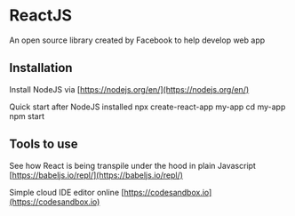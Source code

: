 # ReactJS
An open source library created by Facebook to help develop web app

## Installation

Install NodeJS via [https://nodejs.org/en/](https://nodejs.org/en/)

Quick start after NodeJS installed
    npx create-react-app my-app
    cd my-app
    npm start

## Tools to use

See how React is being transpile under the hood in plain Javascript
[https://babeljs.io/repl/](https://babeljs.io/repl/)

Simple cloud IDE editor online [https://codesandbox.io](https://codesandbox.io)